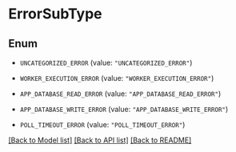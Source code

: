# ErrorSubType

## Enum


* `UNCATEGORIZED_ERROR` (value: `"UNCATEGORIZED_ERROR"`)

* `WORKER_EXECUTION_ERROR` (value: `"WORKER_EXECUTION_ERROR"`)

* `APP_DATABASE_READ_ERROR` (value: `"APP_DATABASE_READ_ERROR"`)

* `APP_DATABASE_WRITE_ERROR` (value: `"APP_DATABASE_WRITE_ERROR"`)

* `POLL_TIMEOUT_ERROR` (value: `"POLL_TIMEOUT_ERROR"`)


[[Back to Model list]](../README.md#documentation-for-models) [[Back to API list]](../README.md#documentation-for-api-endpoints) [[Back to README]](../README.md)


